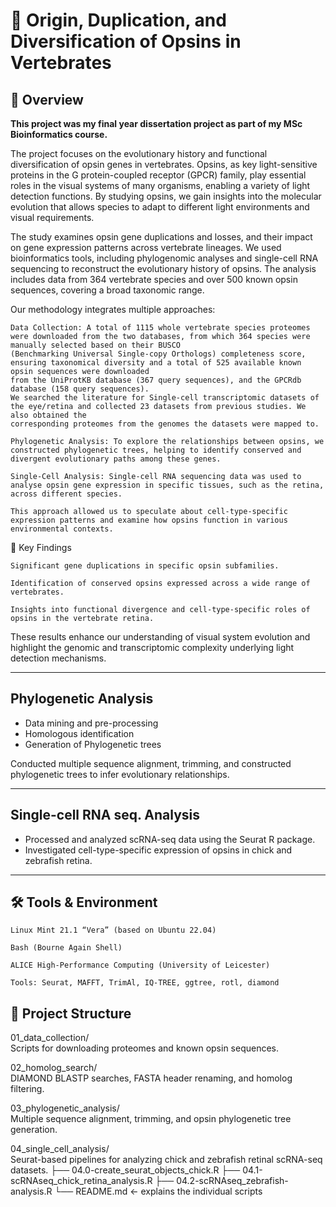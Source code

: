 # 🧬 Origin, Duplication, and Diversification of Opsins in Vertebrates

## 📖 Overview

**This project was my final year dissertation project as part of my MSc Bioinformatics course.**

The project focuses on the evolutionary history and functional diversification of opsin genes in vertebrates. 
Opsins, as key light-sensitive proteins in the G protein-coupled receptor (GPCR) family, play essential roles in the visual systems of many organisms, enabling a variety of light detection functions. 
By studying opsins, we gain insights into the molecular evolution that allows species to adapt to different light environments and visual requirements.

The study examines opsin gene duplications and losses, and their impact on gene expression patterns across vertebrate lineages.
We used bioinformatics tools, including phylogenomic analyses and single-cell RNA sequencing to reconstruct the evolutionary history of opsins.
The analysis includes data from 364 vertebrate species and over 500 known opsin sequences, covering a broad taxonomic range.

Our methodology integrates multiple approaches:

    Data Collection: A total of 1115 whole vertebrate species proteomes were downloaded from the two databases, from which 364 species were manually selected based on their BUSCO
    (Benchmarking Universal Single-copy Orthologs) completeness score, ensuring taxonomical diversity and a total of 525 available known opsin sequences were downloaded 
    from the UniProtKB database (367 query sequences), and the GPCRdb database (158 query sequences).
    We searched the literature for Single-cell transcriptomic datasets of the eye/retina and collected 23 datasets from previous studies. We also obtained the 
    corresponding proteomes from the genomes the datasets were mapped to.
    
    Phylogenetic Analysis: To explore the relationships between opsins, we constructed phylogenetic trees, helping to identify conserved and divergent evolutionary paths among these genes.
    
    Single-Cell Analysis: Single-cell RNA sequencing data was used to analyse opsin gene expression in specific tissues, such as the retina, across different species. 
    
    This approach allowed us to speculate about cell-type-specific expression patterns and examine how opsins function in various environmental contexts.

🌟 Key Findings

    Significant gene duplications in specific opsin subfamilies.

    Identification of conserved opsins expressed across a wide range of vertebrates.

    Insights into functional divergence and cell-type-specific roles of opsins in the vertebrate retina.

These results enhance our understanding of visual system evolution and highlight the genomic and transcriptomic complexity underlying light detection mechanisms.

---

## Phylogenetic Analysis

- Data mining and pre-processing
- Homologous identification
- Generation of Phylogenetic trees

Conducted multiple sequence alignment, trimming, and constructed phylogenetic trees to infer evolutionary relationships.

---

## Single-cell RNA seq. Analysis

- Processed and analyzed scRNA-seq data using the Seurat R package.
- Investigated cell-type-specific expression of opsins in chick and zebrafish retina.
  
---

## 🛠️ Tools & Environment

    Linux Mint 21.1 “Vera” (based on Ubuntu 22.04)

    Bash (Bourne Again Shell)

    ALICE High-Performance Computing (University of Leicester)

    Tools: Seurat, MAFFT, TrimAl, IQ-TREE, ggtree, rotl, diamond

## 🧭 Project Structure

01_data_collection/  
    Scripts for downloading proteomes and known opsin sequences.

02_homolog_search/  
    DIAMOND BLASTP searches, FASTA header renaming, and homolog filtering.

03_phylogenetic_analysis/  
    Multiple sequence alignment, trimming, and opsin phylogenetic tree generation.

04_single_cell_analysis/  
    Seurat-based pipelines for analyzing chick and zebrafish retinal scRNA-seq datasets.
        ├── 04.0-create_seurat_objects_chick.R
        ├── 04.1-scRNAseq_chick_retina_analysis.R
        ├── 04.2-scRNAseq_zebrafish-analysis.R
        └── README.md  ← explains the individual scripts

